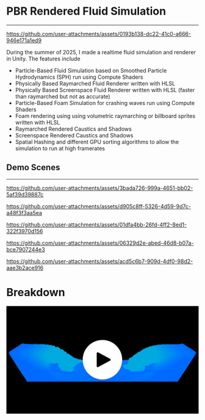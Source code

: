# PBR Rendered Fluid Simulation
---

https://github.com/user-attachments/assets/0193b138-dc22-41c0-a666-946e171a1ed9

During the summer of 2025, I made a realtime fluid simulation and renderer in Unity.  The features include

- Particle-Based Fluid Simulation based on Smoothed Particle Hydrodynamics (SPH) run using Compute Shaders
- Physically Based Raymarched Fluid Renderer written with HLSL
- Physically Based Screenspace Fluid Renderer written with HLSL (faster than raymarched but not as accurate)
- Particle-Based Foam Simulation for crashing waves run using Compute Shaders
- Foam rendering using using volumetric raymarching or billboard sprites written with HLSL
- Raymarched Rendered Caustics and Shadows
- Screenspace Rendered Caustics and Shadows
- Spatial Hashing and different GPU sorting algorithms to allow the simulation to run at high framerates

## Demo Scenes
---

https://github.com/user-attachments/assets/3bada726-999a-4651-bb02-5af39d39887c

https://github.com/user-attachments/assets/d905c8ff-5326-4d59-9d7c-a48f3f3aa5ea

https://github.com/user-attachments/assets/01dfa4bb-26fd-4ff2-8ed1-322f3970d156

https://github.com/user-attachments/assets/06329d2e-abed-46d8-b07a-bce7907244e3

https://github.com/user-attachments/assets/acd5c6b7-909d-4df0-98d2-aae3b2ace916

# Breakdown

[![Breakdown Video](ShowcaseMedia/breakdownThumb1.png)](https://youtu.be/b8qPIpzjC50)
